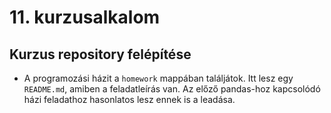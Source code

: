 # 11. kurzusalkalom

## Kurzus repository felépítése

- A programozási házit a `homework` mappában találjátok. Itt lesz egy `README.md`, amiben a feladatleírás van. Az előző pandas-hoz kapcsolódó házi feladathoz hasonlatos lesz ennek is a leadása.  

